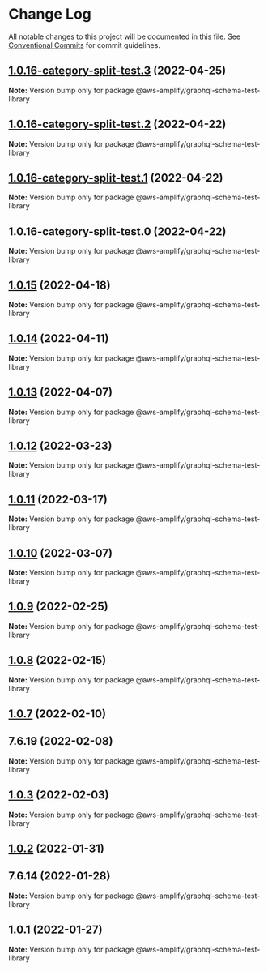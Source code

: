 # Change Log

All notable changes to this project will be documented in this file.
See [Conventional Commits](https://conventionalcommits.org) for commit guidelines.

## [1.0.16-category-split-test.3](https://github.com/aws-amplify/amplify-cli/compare/@aws-amplify/graphql-schema-test-library@1.0.16-category-split-test.2...@aws-amplify/graphql-schema-test-library@1.0.16-category-split-test.3) (2022-04-25)

**Note:** Version bump only for package @aws-amplify/graphql-schema-test-library





## [1.0.16-category-split-test.2](https://github.com/aws-amplify/amplify-cli/compare/@aws-amplify/graphql-schema-test-library@1.0.16-category-split-test.1...@aws-amplify/graphql-schema-test-library@1.0.16-category-split-test.2) (2022-04-22)

**Note:** Version bump only for package @aws-amplify/graphql-schema-test-library





## [1.0.16-category-split-test.1](https://github.com/aws-amplify/amplify-cli/compare/@aws-amplify/graphql-schema-test-library@1.0.16-category-split-test.0...@aws-amplify/graphql-schema-test-library@1.0.16-category-split-test.1) (2022-04-22)

**Note:** Version bump only for package @aws-amplify/graphql-schema-test-library





## 1.0.16-category-split-test.0 (2022-04-22)

**Note:** Version bump only for package @aws-amplify/graphql-schema-test-library





## [1.0.15](https://github.com/aws-amplify/amplify-cli/compare/@aws-amplify/graphql-schema-test-library@1.0.14...@aws-amplify/graphql-schema-test-library@1.0.15) (2022-04-18)

**Note:** Version bump only for package @aws-amplify/graphql-schema-test-library





## [1.0.14](https://github.com/aws-amplify/amplify-cli/compare/@aws-amplify/graphql-schema-test-library@1.0.13...@aws-amplify/graphql-schema-test-library@1.0.14) (2022-04-11)

**Note:** Version bump only for package @aws-amplify/graphql-schema-test-library





## [1.0.13](https://github.com/aws-amplify/amplify-cli/compare/@aws-amplify/graphql-schema-test-library@1.0.12...@aws-amplify/graphql-schema-test-library@1.0.13) (2022-04-07)

**Note:** Version bump only for package @aws-amplify/graphql-schema-test-library





## [1.0.12](https://github.com/aws-amplify/amplify-cli/compare/@aws-amplify/graphql-schema-test-library@1.0.11...@aws-amplify/graphql-schema-test-library@1.0.12) (2022-03-23)

**Note:** Version bump only for package @aws-amplify/graphql-schema-test-library





## [1.0.11](https://github.com/aws-amplify/amplify-cli/compare/@aws-amplify/graphql-schema-test-library@1.0.10...@aws-amplify/graphql-schema-test-library@1.0.11) (2022-03-17)

**Note:** Version bump only for package @aws-amplify/graphql-schema-test-library





## [1.0.10](https://github.com/aws-amplify/amplify-cli/compare/@aws-amplify/graphql-schema-test-library@1.0.9...@aws-amplify/graphql-schema-test-library@1.0.10) (2022-03-07)

**Note:** Version bump only for package @aws-amplify/graphql-schema-test-library





## [1.0.9](https://github.com/aws-amplify/amplify-cli/compare/@aws-amplify/graphql-schema-test-library@1.0.8...@aws-amplify/graphql-schema-test-library@1.0.9) (2022-02-25)

**Note:** Version bump only for package @aws-amplify/graphql-schema-test-library





## [1.0.8](https://github.com/aws-amplify/amplify-cli/compare/@aws-amplify/graphql-schema-test-library@1.0.7...@aws-amplify/graphql-schema-test-library@1.0.8) (2022-02-15)

**Note:** Version bump only for package @aws-amplify/graphql-schema-test-library





## [1.0.7](https://github.com/aws-amplify/amplify-cli/compare/@aws-amplify/graphql-schema-test-library@1.0.3...@aws-amplify/graphql-schema-test-library@1.0.7) (2022-02-10)



## 7.6.19 (2022-02-08)

**Note:** Version bump only for package @aws-amplify/graphql-schema-test-library





## [1.0.3](https://github.com/aws-amplify/amplify-cli/compare/@aws-amplify/graphql-schema-test-library@1.0.2...@aws-amplify/graphql-schema-test-library@1.0.3) (2022-02-03)

**Note:** Version bump only for package @aws-amplify/graphql-schema-test-library





## [1.0.2](https://github.com/aws-amplify/amplify-cli/compare/@aws-amplify/graphql-schema-test-library@1.0.1...@aws-amplify/graphql-schema-test-library@1.0.2) (2022-01-31)



## 7.6.14 (2022-01-28)

**Note:** Version bump only for package @aws-amplify/graphql-schema-test-library





## 1.0.1 (2022-01-27)

**Note:** Version bump only for package @aws-amplify/graphql-schema-test-library

